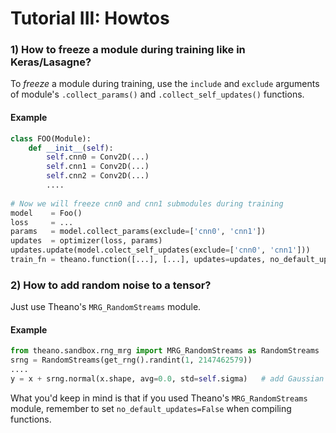 # Tutorial III: Howtos

### 1) How to freeze a module during training like in Keras/Lasagne?
To *freeze* a module during training, use the `include` and `exclude` arguments of module's `.collect_params()` and `.collect_self_updates()` functions.
#### Example
```python
class FOO(Module):
    def __init__(self):
        self.cnn0 = Conv2D(...)
        self.cnn1 = Conv2D(...)
        self.cnn2 = Conv2D(...)
        ....
        
# Now we will freeze cnn0 and cnn1 submodules during training
model    = Foo()
loss     = ...
params   = model.collect_params(exclude=['cnn0', 'cnn1'])
updates  = optimizer(loss, params)
updates.update(model.colect_self_updates(exclude=['cnn0', 'cnn1']))
train_fn = theano.function([...], [...], updates=updates, no_default_updates=False)
```

### 2) How to add random noise to a tensor?
Just use Theano's `MRG_RandomStreams` module.
#### Example
```python
from theano.sandbox.rng_mrg import MRG_RandomStreams as RandomStreams
srng = RandomStreams(get_rng().randint(1, 2147462579))
....
y = x + srng.normal(x.shape, avg=0.0, std=self.sigma)   # add Gaussian noise to x
```
What you'd keep in mind is that if you used Theano's `MRG_RandomStreams` module, remember to set `no_default_updates=False` when compiling functions.